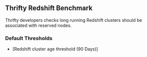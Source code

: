 ## Thrifty Redshift Benchmark

Thrifty developers checks long running Redshift clusters should be associated with reserved nodes.

### Default Thresholds
- [Redshift cluster age threshold (90 Days)]
